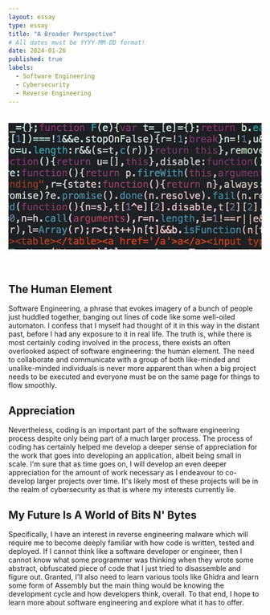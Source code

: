 ```yaml
---
layout: essay
type: essay
title: "A Broader Perspective"
# All dates must be YYYY-MM-DD format!
date: 2024-01-26
published: true
labels:
  - Software Engineering
  - Cybersecurity
  - Reverse Engineering
---
```


<center> <img style="padding: 20px 0 35px 0" width="700px" class="" src="../img/software-engi/code.jpg"> </center>

## The Human Element
Software Engineering, a phrase that evokes imagery of a bunch of people just huddled together, banging out lines of code like some well-oiled automaton. I confess that I myself had thought of it in this way in the distant past, before I had any exposure to it in real life. The truth is, while there is most certainly coding involved in the process, there exists an often overlooked aspect of software engineering: the human element. The need to collaborate and communicate with a group of both like-minded and unalike-minded individuals is never more apparent than when a big project needs to be executed and everyone must be on the same page for things to flow smoothly.

## Appreciation
Nevertheless, coding is an important part of the software engineering process despite only being part of a much larger process. The process of coding has certainly helped me develop a deeper sense of appreciation for the work that goes into developing an application, albeit being small in scale. I'm sure that as time goes on, I will develop an even deeper appreciation for the amount of work necessary as I endeavour to co-develop larger projects over time. It's likely most of these projects will be in the realm of cybersecurity as that is where my interests currently lie.

## My Future Is A World of Bits N' Bytes
Specifically, I have an interest in reverse engineering malware which will require me to become deeply familiar with how code is written, tested and deployed. If I cannot think like a software developer or engineer, then I cannot know what some programmer was thinking when they wrote some abstract, obfuscated piece of code that I just tried to disassemble and figure out. Granted, I'll also need to learn various tools like Ghidra and learn some form of Assembly but the main thing would be knowing the development cycle and how developers think, overall. To that end, I hope to learn more about software engineering and explore what it has to offer.

